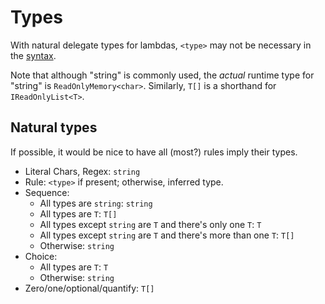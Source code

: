 # Types

With natural delegate types for lambdas, `<type>` may not be necessary in the [syntax](./syntax.md).

Note that although "string" is commonly used, the *actual* runtime type for "string" is `ReadOnlyMemory<char>`. Similarly, `T[]` is a shorthand for `IReadOnlyList<T>`.

## Natural types

If possible, it would be nice to have all (most?) rules imply their types.

- Literal Chars, Regex: `string`
- Rule: `<type>` if present; otherwise, inferred type.
- Sequence:
  - All types are `string`: `string`
  - All types are `T`: `T[]`
  - All types except `string` are `T` and there's only one `T`: `T`
  - All types except `string` are `T` and there's more than one `T`: `T[]`
  - Otherwise: `string`
- Choice:
  - All types are `T`: `T`
  - Otherwise: `string`
- Zero/one/optional/quantify: `T[]`
